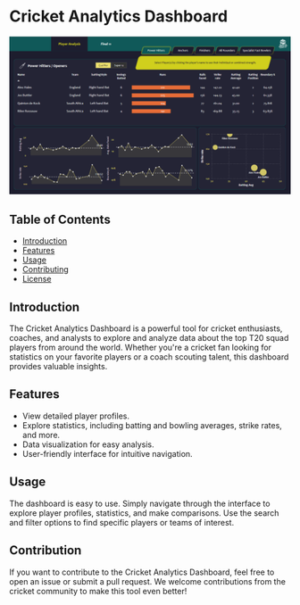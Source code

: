 # Cricket Analytics Dashboard

<img src = "Dashboard.png">

## Table of Contents

- [Introduction](#introduction)
- [Features](#features)
- [Usage](#usage)
- [Contributing](#contributing)
- [License](#license)

## Introduction

The Cricket Analytics Dashboard is a powerful tool for cricket enthusiasts, coaches, and analysts to explore and analyze data about the top T20 squad players from around the world. Whether you're a cricket fan looking for statistics on your favorite players or a coach scouting talent, this dashboard provides valuable insights.

## Features

- View detailed player profiles.
- Explore statistics, including batting and bowling averages, strike rates, and more.
- Data visualization for easy analysis.
- User-friendly interface for intuitive navigation.
 
## Usage

The dashboard is easy to use. Simply navigate through the interface to explore player profiles, statistics, and make comparisons. Use the search and filter options to find specific players or teams of interest.

## Contribution

If you want to contribute to the Cricket Analytics Dashboard, feel free to open an issue or submit a pull request. We welcome contributions from the cricket community to make this tool even better!


